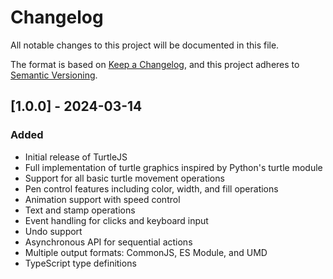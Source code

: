 # Changelog

All notable changes to this project will be documented in this file.

The format is based on [Keep a Changelog](https://keepachangelog.com/en/1.0.0/),
and this project adheres to [Semantic Versioning](https://semver.org/spec/v2.0.0.html).

## [1.0.0] - 2024-03-14

### Added
- Initial release of TurtleJS
- Full implementation of turtle graphics inspired by Python's turtle module
- Support for all basic turtle movement operations
- Pen control features including color, width, and fill operations
- Animation support with speed control
- Text and stamp operations
- Event handling for clicks and keyboard input
- Undo support
- Asynchronous API for sequential actions
- Multiple output formats: CommonJS, ES Module, and UMD
- TypeScript type definitions 